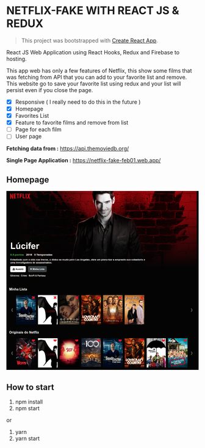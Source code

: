 # NETFLIX-FAKE WITH REACT JS & REDUX

> This project was bootstrapped with [Create React App](https://github.com/facebook/create-react-app).

React JS Web Application using React Hooks, Redux and Firebase to hosting.

This app web has only a few features of Netflix, this show some films that was fetching from API that you can add to your favorite list and remove. This website go to save your favorite list using redux and your list will persist even if you close the page.

- [x] Responsive ( I really need to do this in the future )
- [x] Homepage
- [x] Favorites List
- [x] Feature to favorite films and remove from list
- [ ] Page for each film
- [ ] User page

**Fetching data from :** https://api.themoviedb.org/

**Single Page Application :** https://netflix-fake-feb01.web.app/

## Homepage

![website netflix](https://github.com/Vinicius-A-R/netflix-fake/blob/master/public/netflix-homepage.png?raw=true)

## How to start

1. npm install
2. npm start

or

1. yarn
2. yarn start
